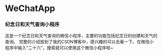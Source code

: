 # WeChatApp
### 纪念日和天气查询小程序
这是一个纪念日和天气查询的微信小程序，主要的功能包括纪念日的创建和天气的查询。
完整的介绍放到了我的CSDN博客中，感兴趣的可以去看一下。在微信小程序中输入“二十六”，搜索就可以使用这个微信小程序啦~
